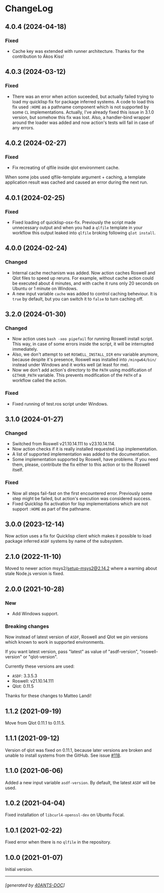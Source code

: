 <a id="x-28PROJECT-DOCS-2FCHANGELOG-3A-40CHANGELOG-2040ANTS-DOC-2FLOCATIVES-3ASECTION-29"></a>

# ChangeLog

<a id="x-28PROJECT-DOCS-2FCHANGELOG-3A-3A-7C4-2E0-2E4-7C-2040ANTS-DOC-2FLOCATIVES-3ASECTION-29"></a>

## 4.0.4 (2024-04-18)

<a id="fixed"></a>

### Fixed

* Cache key was extended with runner architecture. Thanks for the contribution to Ákos Kiss!

<a id="x-28PROJECT-DOCS-2FCHANGELOG-3A-3A-7C4-2E0-2E3-7C-2040ANTS-DOC-2FLOCATIVES-3ASECTION-29"></a>

## 4.0.3 (2024-03-12)

<a id="fixed"></a>

### Fixed

* There was an error when action suceeded, but actually failed trying to load my quicklisp fix for package inferred systems.
  A code to load this fix used `:HOME` as a pathname component which is not supported by some `CL` implementations. Actually,
  I've already fixed this issue in 3.1.0 version, but somehow this fix was lost. Also, a handler-bind wrapper around the loader was added
  and now action's tests will fail in case of any errors.

<a id="x-28PROJECT-DOCS-2FCHANGELOG-3A-3A-7C4-2E0-2E2-7C-2040ANTS-DOC-2FLOCATIVES-3ASECTION-29"></a>

## 4.0.2 (2024-02-27)

<a id="fixed"></a>

### Fixed

* Fix recreating of qlfile inside qlot environment cache.

When some jobs used qlfile-template argument + caching, a template application
  result was cached and caused an error during the next run.

<a id="x-28PROJECT-DOCS-2FCHANGELOG-3A-3A-7C4-2E0-2E1-7C-2040ANTS-DOC-2FLOCATIVES-3ASECTION-29"></a>

## 4.0.1 (2024-02-25)

<a id="fixed"></a>

### Fixed

* Fixed loading of quicklisp-osx-fix. Previously the script made unnecessary output and when you had a `qlfile` template in your workflow this output leaked into `qlfile` broking following `qlot install`.

<a id="x-28PROJECT-DOCS-2FCHANGELOG-3A-3A-7C4-2E0-2E0-7C-2040ANTS-DOC-2FLOCATIVES-3ASECTION-29"></a>

## 4.0.0 (2024-02-24)

<a id="changed"></a>

### Changed

* Internal cache mechanism was added. Now action caches Roswell and Qlot files to speed up reruns. For example, without cache action could be executed about 4 minutes, and with cache it runs only 20 seconds on Ubuntu or 1 minute on Windows.
* A new input variable `cache` was added to control caching beheviour. It is `true` by default, but you can switch it to `false` to turn caching off.

<a id="x-28PROJECT-DOCS-2FCHANGELOG-3A-3A-7C3-2E2-2E0-7C-2040ANTS-DOC-2FLOCATIVES-3ASECTION-29"></a>

## 3.2.0 (2024-01-30)

<a id="changed"></a>

### Changed

* Now action uses `bash -xeo pipefail` for running Roswell install script. This way, in case of some errors inside the script, it will be interrupted immediately.
* Also, we don't attempt to set `ROSWELL_INSTALL_DIR` env variable anymore, because despite it's presence, Roswell was installed into `/mingw64/bin/` instead under Windows and it works well (at least for me).
* Now we don't add action's directory to the `PATH` using modification of `GITHUB_PATH` variable. This prevents modification of the `PATH` of a workflow called the action.

<a id="fixed"></a>

### Fixed

* Fixed running of test.ros script under Windows.

<a id="x-28PROJECT-DOCS-2FCHANGELOG-3A-3A-7C3-2E1-2E0-7C-2040ANTS-DOC-2FLOCATIVES-3ASECTION-29"></a>

## 3.1.0 (2024-01-27)

<a id="changed"></a>

### Changed

* Switched from Roswell v21.10.14.111 to v23.10.14.114.
* Now action checks if it is really installed requested Lisp implementation.
* A list of supported implementation was added to the documentation.
* Some implementation supported by Roswell, have problems. If you need them, please, contribute the fix either to this action or to the Roswell itself.

<a id="fixed"></a>

### Fixed

* Now all steps fail-fast on the first encountered error. Previously some step might be failed, but action's execution was considered success.
* Fixed Quicklisp fix activation for lisp implementations which are not support `:HOME` as part of the pathname.

<a id="x-28PROJECT-DOCS-2FCHANGELOG-3A-3A-7C3-2E0-2E0-7C-2040ANTS-DOC-2FLOCATIVES-3ASECTION-29"></a>

## 3.0.0 (2023-12-14)

Now action uses a fix for Quicklisp client which makes it possible to load package inferred `ASDF` systems by name of the subsystem.

<a id="x-28PROJECT-DOCS-2FCHANGELOG-3A-3A-7C2-2E1-2E0-7C-2040ANTS-DOC-2FLOCATIVES-3ASECTION-29"></a>

## 2.1.0 (2022-11-10)

Moved to newer action msys2/setup-msys2@2.14.2 where a warning about stale Node.js version is fixed.

<a id="x-28PROJECT-DOCS-2FCHANGELOG-3A-3A-7C2-2E0-2E0-7C-2040ANTS-DOC-2FLOCATIVES-3ASECTION-29"></a>

## 2.0.0 (2021-10-28)

<a id="new"></a>

### New

* Add Windows support.

<a id="breaking-changes"></a>

### Breaking changes

Now instead of latest version of `ASDF`, Roswell and Qlot
we pin versions which known to work in supported environments.

If you want latest version, pass "latest" as value of
"asdf-version", "roswell-version" or "qlot-version".

Currently these versions are used:

* `ASDF`: 3.3.5.3
* Roswell: v21.10.14.111
* Qlot: 0.11.5

Thanks for these changes to Matteo Landi!

<a id="x-28PROJECT-DOCS-2FCHANGELOG-3A-3A-7C1-2E1-2E2-7C-2040ANTS-DOC-2FLOCATIVES-3ASECTION-29"></a>

## 1.1.2 (2021-09-19)

Move from Qlot 0.11.1 to 0.11.5.

<a id="x-28PROJECT-DOCS-2FCHANGELOG-3A-3A-7C1-2E1-2E1-7C-2040ANTS-DOC-2FLOCATIVES-3ASECTION-29"></a>

## 1.1.1 (2021-09-12)

Version of qlot was fixed on 0.11.1, because later versions are broken and unable to install
systems from the GitHub. See issue [#118][2ffd].

<a id="x-28PROJECT-DOCS-2FCHANGELOG-3A-3A-7C1-2E1-2E0-7C-2040ANTS-DOC-2FLOCATIVES-3ASECTION-29"></a>

## 1.1.0 (2021-06-06)

Added a new input variable `asdf-version`. By default, the latest
`ASDF` will be used.

<a id="x-28PROJECT-DOCS-2FCHANGELOG-3A-3A-7C1-2E0-2E2-7C-2040ANTS-DOC-2FLOCATIVES-3ASECTION-29"></a>

## 1.0.2 (2021-04-04)

Fixed installation of `libcurl4-openssl-dev` on Ubuntu Focal.

<a id="x-28PROJECT-DOCS-2FCHANGELOG-3A-3A-7C1-2E0-2E1-7C-2040ANTS-DOC-2FLOCATIVES-3ASECTION-29"></a>

## 1.0.1 (2021-02-22)

Fixed error when there is no `qlfile` in the repository.

<a id="x-28PROJECT-DOCS-2FCHANGELOG-3A-3A-7C1-2E0-2E0-7C-2040ANTS-DOC-2FLOCATIVES-3ASECTION-29"></a>

## 1.0.0 (2021-01-07)

Initial version.


[2ffd]: https://github.com/fukamachi/qlot/issues/118

* * *
###### [generated by [40ANTS-DOC](https://40ants.com/doc/)]
